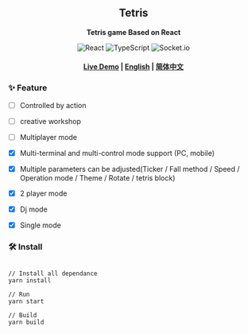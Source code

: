 <div align="center">

  <h2>Tetris</h2>

  <p>
    <strong>Tetris game Based on React</strong>
  </p>

  <p>
    <img alt="React" src="https://img.shields.io/badge/React-20232A?style=flat-square&logo=react&logoColor=white"/>
    <img alt="TypeScript" src="https://img.shields.io/badge/TypeScript-3178C6?style=flat-square&logo=TypeScript&logoColor=white"/>
    <img alt="Socket.io" src="https://img.shields.io/badge/Socket.io-010101?style=flat-square&logo=Socket.io&logoColor=white"/>
    
  </p>

  <h4>
    <a href="http://118.195.129.130:5678/">Live Demo</a>
    <span> | </span>
    <a href="https://github.com/serendipityApe/tetris/blob/main/README.md">English</a>
    <span> | </span>
    <a href="https://github.com/serendipityApe/tetris/blob/main/README-CN.md">简体中文</a>
  </h4>
</div>

### ✨ Feature

- [ ] Controlled by action
- [ ] creative workshop
- [ ] Multiplayer mode
- [x] Multi-terminal and multi-control mode support (PC, mobile)
- [x] Multiple parameters can be adjusted(Ticker / Fall method / Speed / Operation mode / Theme / Rotate / tetris block)
- [x] 2 player mode
- [x] Dj mode
- [x] Single mode


### 🛠️ Install

```shell

// Install all dependance
yarn install

// Run
yarn start

// Build
yarn build
```
